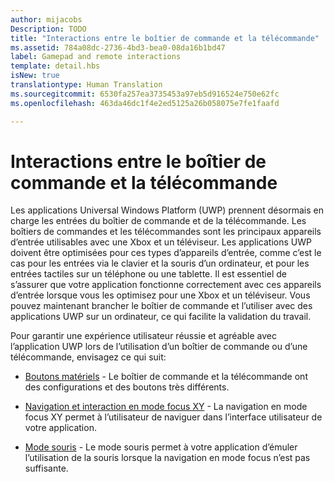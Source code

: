 ```yaml
---
author: mijacobs
Description: TODO
title: "Interactions entre le boîtier de commande et la télécommande"
ms.assetid: 784a08dc-2736-4bd3-bea0-08da16b1bd47
label: Gamepad and remote interactions
template: detail.hbs
isNew: true
translationtype: Human Translation
ms.sourcegitcommit: 6530fa257ea3735453a97eb5d916524e750e62fc
ms.openlocfilehash: 463da46dc1f4e2ed5125a26b058075e7fe1faafd

---
```


# Interactions entre le boîtier de commande et la télécommande

Les applications Universal Windows Platform (UWP) prennent désormais en charge les entrées du boîtier de commande et de la télécommande. Les boîtiers de commandes et les télécommandes sont les principaux appareils d’entrée utilisables avec une Xbox et un téléviseur. Les applications UWP doivent être optimisées pour ces types d’appareils d’entrée, comme c’est le cas pour les entrées via le clavier et la souris d’un ordinateur, et pour les entrées tactiles sur un téléphone ou une tablette. Il est essentiel de s’assurer que votre application fonctionne correctement avec ces appareils d’entrée lorsque vous les optimisez pour une Xbox et un téléviseur.
Vous pouvez maintenant brancher le boîtier de commande et l’utiliser avec des applications UWP sur un ordinateur, ce qui facilite la validation du travail.

Pour garantir une expérience utilisateur réussie et agréable avec l’application UWP lors de l’utilisation d’un boîtier de commande ou d’une télécommande, envisagez ce qui suit:

* [Boutons matériels](designing-for-tv.md#hardware-buttons)  -
Le boîtier de commande et la télécommande ont des configurations et des boutons très différents.

* [Navigation et interaction en mode focus XY](designing-for-tv.md#xy-focus-navigation-and-interaction)  -
La navigation en mode focus XY permet à l’utilisateur de naviguer dans l’interface utilisateur de votre application.

* [Mode souris](designing-for-tv.md#mouse-mode)  -
Le mode souris permet à votre application d’émuler l’utilisation de la souris lorsque la navigation en mode focus n’est pas suffisante.



<!--HONumber=Jun16_HO4-->


